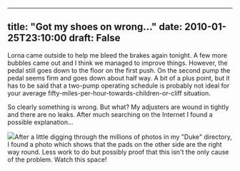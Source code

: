 
---
title: "Got my shoes on wrong..."
date: 2010-01-25T23:10:00
draft: False
---

Lorna came outside to help me bleed the brakes again tonight.  A few more bubbles came out and I think we managed to improve things.  However, the pedal still goes down to the floor on the first push.  On the second pump the pedal seems firm and goes down about half way.  A bit of a plus point, but it has to be said that a two-pump operating schedule is probably not ideal for your average fifty-miles-per-hour-towards-children-or-cliff situation.

So clearly something is wrong.  But what?  My adjusters are wound in tightly and there are no leaks.  After much searching on the <span>Internet</span> I found a possible <span>explanation</span>...

[<img src="http://danandtheduke.co.uk/uploaded_images/IMG_6723-740595.JPG"/>](http://danandtheduke.co.uk/uploaded_images/IMG_6723-740600.JPG)After a little digging through the millions of photos in my "Duke" directory, I found a photo which shows that the pads on the other side are the right way round.  Less work to do but possibly proof that this isn't the only cause of the problem.  Watch this space!